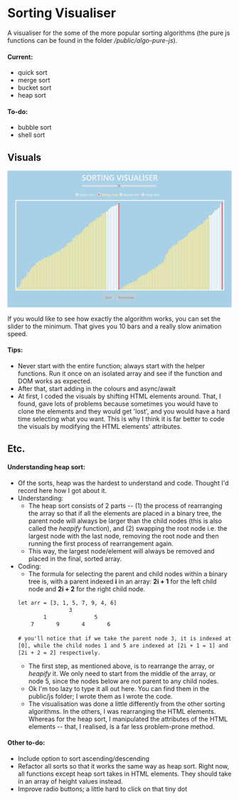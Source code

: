 # Sorting Visualiser
A visualiser for the some of the more popular sorting algorithms (the pure js functions can be found in the folder */public/algo-pure-js*).

#### Current:
- quick sort
- merge sort
- bucket sort
- heap sort

#### To-do:
- bubble sort
- shell sort

## Visuals

![App screenshot](public/images/sorter-ss.JPG)

If you would like to see how exactly the algorithm works, you can set the slider to the minimum. That gives you 10 bars and a really slow animation speed.

#### Tips:
- Never start with the entire function; always start with the helper functions. Run it once on an isolated array and see if the function and DOM works as expected.
- After that, start adding in the colours and async/await
- At first, I coded the visuals by shifting HTML elements around. That, I found, gave lots of problems because sometimes you would have to clone the elements and they would get 'lost', and you would have a hard time selecting what you want. This is why I think it is far better to code the visuals by modifying the HTML elements' attributes.

## Etc.

#### Understanding heap sort:
- Of the sorts, heap was the hardest to understand and code. Thought I'd record here how I got about it.
- Understanding: 
    - The heap sort consists of 2 parts -- (1) the process of rearranging the array so that if all the elements are placed in a binary tree, the parent node will always be larger than the child nodes (this is also called the *heapify* function), and (2) swapping the root node i.e. the largest node with the last node, removing the root node and then running the first process of rearrangement again.
    - This way, the largest node/element will always be removed and placed in the final, sorted array.
- Coding: 
    - The formula for selecting the parent and child nodes within a binary tree is, with a parent indexed **i** in an array: **2i + 1** for the left child node and **2i + 2** for the right child node.
    ```
    let arr = [3, 1, 5, 7, 9, 4, 6]
                    3
            1               5
        7       9       4       6
    
    # you'll notice that if we take the parent node 3, it is indexed at [0], while the child nodes 1 and 5 are indexed at [2i + 1 = 1] and [2i + 2 = 2] respectively.
    ```
    - The first step, as mentioned above, is to rearrange the array, or *heapify* it. We only need to start from the middle of the array, or node 5, since the nodes below are not parent to any child nodes.
    - Ok I'm too lazy to type it all out here. You can find them in the public/js folder; I wrote them as I wrote the code.
    - The visualisation was done a little differently from the other sorting algorithms. In the others, I was rearranging the HTML elements. Whereas for the heap sort, I manipulated the attributes of the HTML elements -- that, I realised, is a far less problem-prone method.


#### Other to-do:
- Include option to sort ascending/descending
- Refactor all sorts so that it works the same way as heap sort. Right now, all functions except heap sort takes in HTML elements. They should take in an array of height values instead.
- Improve radio buttons; a little hard to click on that tiny dot